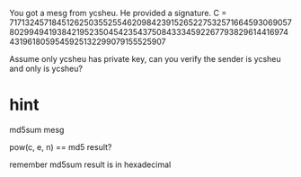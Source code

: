 You got a mesg from ycsheu.
He provided a signature.
C = 7171324571845126250355255462098423915265227532571664593069057802994941938421952350454235437508433345922677938296144169744319618059545925132299079155525907

Assume only ycsheu has private key, can you verify the sender is ycsheu and only is ycsheu?

# hint

md5sum mesg

pow(c, e, n) == md5 result?

remember md5sum result is in hexadecimal
